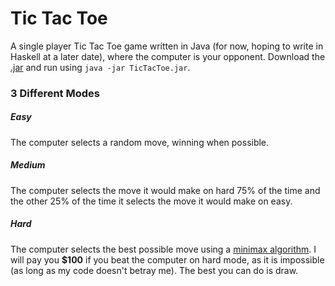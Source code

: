 Tic Tac Toe
=
A single player Tic Tac Toe game written in Java (for now, hoping to write in Haskell at a later date), where the computer is your opponent. Download the [.jar](https://github.com/dummycode/TicTacToe/Java/out/TicTacToe.jar) and run using `java -jar TicTacToe.jar`.
### 3 Different Modes
##### Easy
The computer selects a random move, winning when possible.

##### Medium
The computer selects the move it would make on hard 75% of the time and the other 25% of the time it selects the move it would make on easy.

##### Hard
The computer selects the best possible move using a [minimax algorithm](https://en.wikipedia.org/wiki/Minimax). I will pay you **$100** if you beat the computer on hard mode, as it is impossible (as long as my code doesn't betray me). The best you can do is draw.

